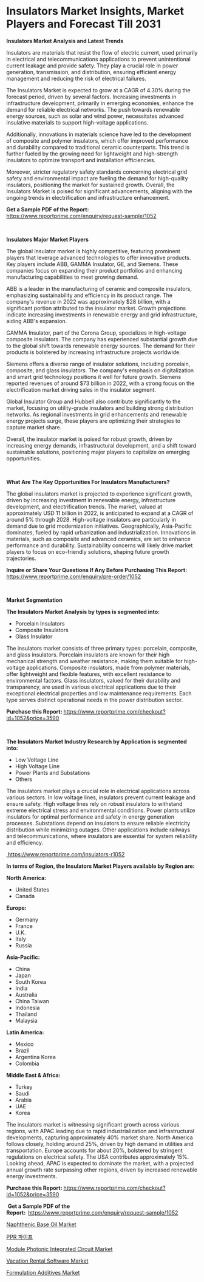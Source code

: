 <p><h1>Insulators Market Insights, Market Players and Forecast Till 2031</h1></p><p><strong>Insulators Market Analysis and Latest Trends</strong></p>
<p><p>Insulators are materials that resist the flow of electric current, used primarily in electrical and telecommunications applications to prevent unintentional current leakage and provide safety. They play a crucial role in power generation, transmission, and distribution, ensuring efficient energy management and reducing the risk of electrical failures.</p><p>The Insulators Market is expected to grow at a CAGR of 4.30% during the forecast period, driven by several factors. Increasing investments in infrastructure development, primarily in emerging economies, enhance the demand for reliable electrical networks. The push towards renewable energy sources, such as solar and wind power, necessitates advanced insulative materials to support high-voltage applications.</p><p>Additionally, innovations in materials science have led to the development of composite and polymer insulators, which offer improved performance and durability compared to traditional ceramic counterparts. This trend is further fueled by the growing need for lightweight and high-strength insulators to optimize transport and installation efficiencies.</p><p>Moreover, stricter regulatory safety standards concerning electrical grid safety and environmental impact are fueling the demand for high-quality insulators, positioning the market for sustained growth. Overall, the Insulators Market is poised for significant advancements, aligning with the ongoing trends in electrification and infrastructure enhancement.</p></p>
<p><strong>Get a Sample PDF of the Report:&nbsp;</strong> <a href="https://www.reportprime.com/enquiry/request-sample/1052">https://www.reportprime.com/enquiry/request-sample/1052</a></p>
<p>&nbsp;</p>
<p><strong>Insulators Major Market Players</strong></p>
<p><p>The global insulator market is highly competitive, featuring prominent players that leverage advanced technologies to offer innovative products. Key players include ABB, GAMMA Insulator, GE, and Siemens. These companies focus on expanding their product portfolios and enhancing manufacturing capabilities to meet growing demand.</p><p>ABB is a leader in the manufacturing of ceramic and composite insulators, emphasizing sustainability and efficiency in its product range. The company's revenue in 2022 was approximately $28 billion, with a significant portion attributed to the insulator market. Growth projections indicate increasing investments in renewable energy and grid infrastructure, aiding ABB's expansion.</p><p>GAMMA Insulator, part of the Corona Group, specializes in high-voltage composite insulators. The company has experienced substantial growth due to the global shift towards renewable energy sources. The demand for their products is bolstered by increasing infrastructure projects worldwide.</p><p>Siemens offers a diverse range of insulator solutions, including porcelain, composite, and glass insulators. The company's emphasis on digitalization and smart grid technology positions it well for future growth. Siemens reported revenues of around $73 billion in 2022, with a strong focus on the electrification market driving sales in the insulator segment.</p><p>Global Insulator Group and Hubbell also contribute significantly to the market, focusing on utility-grade insulators and building strong distribution networks. As regional investments in grid enhancements and renewable energy projects surge, these players are optimizing their strategies to capture market share.</p><p>Overall, the insulator market is poised for robust growth, driven by increasing energy demands, infrastructural development, and a shift toward sustainable solutions, positioning major players to capitalize on emerging opportunities.</p></p>
<p>&nbsp;</p>
<p><strong>What Are The Key Opportunities For Insulators Manufacturers?</strong></p>
<p><p>The global insulators market is projected to experience significant growth, driven by increasing investment in renewable energy, infrastructure development, and electrification trends. The market, valued at approximately USD 11 billion in 2022, is anticipated to expand at a CAGR of around 5% through 2028. High-voltage insulators are particularly in demand due to grid modernization initiatives. Geographically, Asia-Pacific dominates, fueled by rapid urbanization and industrialization. Innovations in materials, such as composite and advanced ceramics, are set to enhance performance and durability. Sustainability concerns will likely drive market players to focus on eco-friendly solutions, shaping future growth trajectories.</p></p>
<p><strong>Inquire or Share Your Questions If Any Before Purchasing This Report:</strong> <a href="https://www.reportprime.com/enquiry/pre-order/1052">https://www.reportprime.com/enquiry/pre-order/1052</a></p>
<p>&nbsp;</p>
<p><strong>Market Segmentation</strong></p>
<p><strong>The Insulators Market Analysis by types is segmented into:</strong></p>
<p><ul><li>Porcelain Insulators</li><li>Composite Insulators</li><li>Glass Insulator</li></ul></p>
<p><p>The insulators market consists of three primary types: porcelain, composite, and glass insulators. Porcelain insulators are known for their high mechanical strength and weather resistance, making them suitable for high-voltage applications. Composite insulators, made from polymer materials, offer lightweight and flexible features, with excellent resistance to environmental factors. Glass insulators, valued for their durability and transparency, are used in various electrical applications due to their exceptional electrical properties and low maintenance requirements. Each type serves distinct operational needs in the power distribution sector.</p></p>
<p><strong>Purchase this Report:&nbsp;</strong><a href="https://www.reportprime.com/checkout?id=1052&price=3590">https://www.reportprime.com/checkout?id=1052&price=3590</a></p>
<p>&nbsp;</p>
<p><strong>The Insulators Market Industry Research by Application is segmented into:</strong></p>
<p><ul><li>Low Voltage Line</li><li>High Voltage Line</li><li>Power Plants and Substations</li><li>Others</li></ul></p>
<p><p>The insulators market plays a crucial role in electrical applications across various sectors. In low voltage lines, insulators prevent current leakage and ensure safety. High voltage lines rely on robust insulators to withstand extreme electrical stress and environmental conditions. Power plants utilize insulators for optimal performance and safety in energy generation processes. Substations depend on insulators to ensure reliable electricity distribution while minimizing outages. Other applications include railways and telecommunications, where insulators are essential for system reliability and efficiency.</p></p>
<p><a href="https://www.reportprime.com/insulators-r1052">&nbsp;https://www.reportprime.com/insulators-r1052</a></p>
<p><strong>In terms of Region, the Insulators Market Players available by Region are:</strong></p>
<p>
    <p> <strong> North America: </strong>
        <ul>
            <li>United States</li>
            <li>Canada</li>
        </ul>
        </p> 
    <p> <strong> Europe: </strong>
        <ul>
            <li>Germany</li>
            <li>France</li>
            <li>U.K.</li>
            <li>Italy</li>
            <li>Russia</li>
        </ul>
        </p> 
    <p> <strong> Asia-Pacific: </strong>
        <ul>
            <li>China</li>
            <li>Japan</li>
            <li>South Korea</li>
            <li>India</li>
            <li>Australia</li>
            <li>China Taiwan</li>
            <li>Indonesia</li>
            <li>Thailand</li>
            <li>Malaysia</li>
        </ul>
        </p> 
    <p> <strong> Latin America: </strong>
        <ul>
            <li>Mexico</li>
            <li>Brazil</li>
            <li>Argentina Korea</li>
            <li>Colombia</li>
        </ul>
        </p> 
    <p> <strong> Middle East & Africa: </strong>
        <ul>
            <li>Turkey</li>
            <li>Saudi</li>
            <li>Arabia</li>
            <li>UAE</li>
            <li>Korea</li>
        </ul>
    </p>
    </p>
<p><p>The insulators market is witnessing significant growth across various regions, with APAC leading due to rapid industrialization and infrastructural developments, capturing approximately 40% market share. North America follows closely, holding around 25%, driven by high demand in utilities and transportation. Europe accounts for about 20%, bolstered by stringent regulations on electrical safety. The USA contributes approximately 15%. Looking ahead, APAC is expected to dominate the market, with a projected annual growth rate surpassing other regions, driven by increased renewable energy investments.</p></p>
<p><strong>Purchase this Report: </strong><a href="https://www.reportprime.com/checkout?id=1052&price=3590">https://www.reportprime.com/checkout?id=1052&price=3590</a></p>
<p>&nbsp;<strong>Get a Sample PDF of the Report:&nbsp;&nbsp;</strong><a href="https://www.reportprime.com/enquiry/request-sample/1052">https://www.reportprime.com/enquiry/request-sample/1052</a></p>
<p><strong></strong></p>
<p><p><a href="https://www.linkedin.com/pulse/naphthenic-base-oil-market-industry-landscape-growth-trajectories-rlgoe?trackingId=NzRGr0DBRpWvGFAgp38FRw%3D%3D">Naphthenic Base Oil Market</a></p><p><a href="https://medium.com/@petbigbeepjn/%EC%84%B1%EA%B3%B5%EC%9D%84-%EC%9C%84%ED%95%9C-%EC%A0%84%EB%9E%B5%EC%A0%81-%EB%A1%9C%EB%93%9C%EB%A7%B5-%EA%B8%80%EB%A1%9C%EB%B2%8C-ppr-%ED%8C%8C%EC%9D%B4%ED%94%84-%EC%8B%9C%EC%9E%A5-%EB%B6%84%EC%84%9D-2024-2031-7f3dbf06d7ac">PPR 파이프</a></p><p><a href="https://issuu.com/reportprime-2/docs/module-photonic-integrated-circuit-_71f41517631a02">Module Photonic Integrated Circuit Market</a></p><p><a href="https://medium.com/@addiehirthe20/global-vacation-rental-software-market-sector-2024-2031-market-metrics-and-market-strategic-b5b661a0b45d">Vacation Rental Software Market</a></p><p><a href="https://www.linkedin.com/pulse/formulation-additives-market-global-trends-forecast-2024-2031-daepe?trackingId=YP%2Fzk5nESPOob2i%2FbvPsCA%3D%3D">Formulation Additives Market</a></p></p>